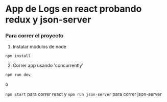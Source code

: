 # App de Logs en react probando redux y json-server

### Para correr el proyecto


1) Instalar módulos de node

```
npm install
```

2) Correr app usando 'concurrently'
```
npm run dev
```

ó

```npm start``` para correr react y
```npm run json-server``` para correr json-server
